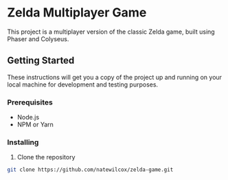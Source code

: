 # Zelda Multiplayer Game

This project is a multiplayer version of the classic Zelda game, built using Phaser and Colyseus.

## Getting Started

These instructions will get you a copy of the project up and running on your local machine for development and testing purposes.

### Prerequisites

- Node.js
- NPM or Yarn

### Installing

1. Clone the repository
```bash
git clone https://github.com/natewilcox/zelda-game.git